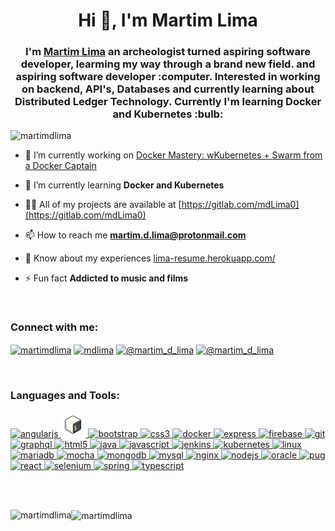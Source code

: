 <!--# Hi, I'm Martim

<br/>
<div>
<p align="center">
  <img src="https://github.com/martimdLima/martimdLima/blob/main/resources/header.jpg" alt="banner-logo.png">
  <img src="https://raw.githubusercontent.com/coderjojo/coderjojo/master/img/github.gif" width=100>
<p>


<p align='center'>
    <a href="https://mdlima-resume.herokuapp.com/"><img height="30" src="https://github.com/martimdLima/martimdLima/blob/main/resources/social/personal.png"></a>&nbsp;&nbsp;
    <a href="https://www.linkedin.com/in/martimdlima/"><img height="30" src="https://github.com/martimdLima/martimdLima/blob/main/resources/social/linkedin.png"></a>
    <a href="https://www.gitlab.com/mdlima0/"><img height="30" src="https://github.com/martimdLima/martimdLima/blob/main/resources/social/gitlab.png"></a>
</p>
  
  <br>

<samp>
    I'm <a href="https://sourcerer.io/mdlima0/">Martim Lima</a> an archeologist turned aspiring software developer, learming my way through a brand new field. and aspiring software developer :computer. Interested in working on backend, API's, Databases and currently learning about Distributed Ledger Technology. Currently I'm learning Docker and Kubernetes :bulb:
</samp>

<br><br>

<p>

### Programming Languages  :rocket:
|<img src="https://github.com/martimdLima/martimdLima/blob/main/resources/techs/java.png" width=60> | <img src="https://github.com/martimdLima/martimdLima/blob/main/resources/techs/js.png" width=60> | <img src="https://github.com/martimdLima/martimdLima/blob/main/resources/techs/bash.png" width=60> |
|:---:|:---:|:---:|

### Frameworks :fire:
|<img src="https://github.com/martimdLima/martimdLima/blob/main/resources/techs/spring.png" width=60> | <img src="https://github.com/martimdLima/martimdLima/blob/main/resources/techs/node.png" width=60> | <img src="https://github.com/martimdLima/martimdLima/blob/main/resources/techs/react.png" width=60> | <img src="https://github.com/martimdLima/martimdLima/blob/main/resources/techs/angular.png" width=60> |
|:---:|:---:|:---:|:---:|

### Databases :fire:
|<img src="https://github.com/martimdLima/martimdLima/blob/main/resources/techs/mysql.png" width=60> | <img src="https://github.com/martimdLima/martimdLima/blob/main/resources/techs/mongo.png" width=60> | 
|:---:|:---:|


### Tools :fire:
|<img src="https://github.com/martimdLima/martimdLima/blob/main/resources/techs/manjaro.png" width=60> | <img src="https://github.com/martimdLima/martimdLima/blob/main/resources/techs/vim.png" width=60> | <img src="https://github.com/martimdLima/martimdLima/blob/main/resources/techs/emacs.png" width=60> | <img src="https://github.com/martimdLima/martimdLima/blob/main/resources/techs/tmux.png" width=60> | <img src="https://github.com/martimdLima/martimdLima/blob/main/resources/techs/vscode.png" width=60> | 
|:---:|:---:|:---:|:---:|:---:|
</p>

<br><br>

<p>
<a href="https://github.com/martimdLima/github-stats">
   
![languages](https://github.com/martimdLima/github-stats/blob/master/generated/languages.svg)
![overview](https://github.com/martimdLima/github-stats/blob/master/generated/overview.svg)

</a>
</p>

<div/>

<br><br>

<!--  ![visitors](https://visitor-badge.glitch.me/badge?page_id=martimdLima.martimdLima) -->

<!--![ViewCount](https://views.whatilearened.today/views/github/coderjojo/views.svg) -->


<link rel="stylesheet" type="text/css" href="https://github.com/martimdLima/martimdLima/blob/main/resources/css/custom.css">

<h1 align="center">Hi 👋, I'm Martim Lima</h1>
<h3 align="center">    I'm <a href="https://sourcerer.io/mdlima0/">Martim Lima</a> an archeologist turned aspiring software developer, learming my way through a brand new field. and aspiring software developer :computer. Interested in working on backend, API's, Databases and currently learning about Distributed Ledger Technology. Currently I'm learning Docker and Kubernetes :bulb:</h3>

<p align="left"> <img src="https://komarev.com/ghpvc/?username=martimdlima&label=Profile%20views&color=0e75b6&style=flat" alt="martimdlima" /> </p>

- 🔭 I’m currently working on [Docker Mastery: wKubernetes + Swarm from a Docker Captain](https://gitlab.com/mdLima0/docker-mastery-with-kubernetes-and-swarm)

- 🌱 I’m currently learning **Docker and Kubernetes**

- 👨‍💻 All of my projects are available at [https://gitlab.com/mdLima0](https://gitlab.com/mdLima0)

- 📫 How to reach me **martim.d.lima@protonmail.com**

- 📄 Know about my experiences [lima-resume.herokuapp.com/](lima-resume.herokuapp.com/)

- ⚡ Fun fact **Addicted to music and films**

<br>

<p align="left">
<h3 align="left">Connect with me:</h3>
<a href="https://linkedin.com/in/martimdlima" target="blank"><img align="center" src="https://cdn.jsdelivr.net/npm/simple-icons@3.0.1/icons/linkedin.svg" alt="martimdlima" height="30" width="40" /></a>
<a href="https://stackoverflow.com/users/mdlima" target="blank"><img align="center" src="https://cdn.jsdelivr.net/npm/simple-icons@3.0.1/icons/stackoverflow.svg" alt="mdlima" height="30" width="40" /></a>
<a href="https://www.hackerrank.com/@martim_d_lima" target="blank"><img align="center" src="https://cdn.jsdelivr.net/npm/simple-icons@3.0.1/icons/hackerrank.svg" alt="@martim_d_lima" height="30" width="40" /></a>
<a href="https://www.hackerearth.com/@martim_d_lima" target="blank"><img align="center" src="https://cdn.jsdelivr.net/npm/simple-icons@3.0.1/icons/hackerearth.svg" alt="@martim_d_lima" height="30" width="40" /></a>
</p>

<br>

<h3 align="left">Languages and Tools:</h3>
<p align="left"> <a href="https://angular.io" target="_blank"> <img src="https://devicons.github.io/devicon/devicon.git/icons/angularjs/angularjs-original.svg" alt="angularjs" width="40" height="40"/> </a> <a href="https://www.gnu.org/software/bash/" target="_blank"> <img src="https://github.com/martimdLima/martimdLima/blob/main/resources/techs/bash3.png" alt="bash" width="40" height="40"/> </a> <a href="https://getbootstrap.com" target="_blank"> <img src="https://devicons.github.io/devicon/devicon.git/icons/bootstrap/bootstrap-plain.svg" alt="bootstrap" width="40" height="40"/> </a> <a href="https://www.w3schools.com/css/" target="_blank"> <img src="https://devicons.github.io/devicon/devicon.git/icons/css3/css3-original-wordmark.svg" alt="css3" width="40" height="40"/> </a> <a href="https://www.docker.com/" target="_blank"> <img src="https://devicons.github.io/devicon/devicon.git/icons/docker/docker-original-wordmark.svg" alt="docker" width="40" height="40"/> </a> <a href="https://expressjs.com" target="_blank"> <img src="https://devicons.github.io/devicon/devicon.git/icons/express/express-original-wordmark.svg" alt="express" width="40" height="40"/> </a> <a href="https://firebase.google.com/" target="_blank"> <img src="https://www.vectorlogo.zone/logos/firebase/firebase-icon.svg" alt="firebase" width="40" height="40"/> </a> <a href="https://git-scm.com/" target="_blank"> <img src="https://www.vectorlogo.zone/logos/git-scm/git-scm-icon.svg" alt="git" width="40" height="40"/> </a> <a href="https://graphql.org" target="_blank"> <img src="https://www.vectorlogo.zone/logos/graphql/graphql-icon.svg" alt="graphql" width="40" height="40"/> </a> <a href="https://www.w3.org/html/" target="_blank"> <img src="https://devicons.github.io/devicon/devicon.git/icons/html5/html5-original-wordmark.svg" alt="html5" width="40" height="40"/> </a> <a href="https://www.java.com" target="_blank"> <img src="https://devicons.github.io/devicon/devicon.git/icons/java/java-original-wordmark.svg" alt="java" width="40" height="40"/> </a> <a href="https://developer.mozilla.org/en-US/docs/Web/JavaScript" target="_blank"> <img src="https://devicons.github.io/devicon/devicon.git/icons/javascript/javascript-original.svg" alt="javascript" width="40" height="40"/> </a> <a href="https://www.jenkins.io" target="_blank"> <img src="https://www.vectorlogo.zone/logos/jenkins/jenkins-icon.svg" alt="jenkins" width="40" height="40"/> </a> <a href="https://kubernetes.io" target="_blank"> <img src="https://www.vectorlogo.zone/logos/kubernetes/kubernetes-icon.svg" alt="kubernetes" width="40" height="40"/> </a> <a href="https://www.linux.org/" target="_blank"> <img src="https://devicons.github.io/devicon/devicon.git/icons/linux/linux-original.svg" alt="linux" width="40" height="40"/> </a> <a href="https://mariadb.org/" target="_blank"> <img src="https://www.vectorlogo.zone/logos/mariadb/mariadb-icon.svg" alt="mariadb" width="40" height="40"/> </a> <a href="https://mochajs.org" target="_blank"> <img src="https://www.vectorlogo.zone/logos/mochajs/mochajs-icon.svg" alt="mocha" width="40" height="40"/> </a> <a href="https://www.mongodb.com/" target="_blank"> <img src="https://devicons.github.io/devicon/devicon.git/icons/mongodb/mongodb-original-wordmark.svg" alt="mongodb" width="40" height="40"/> </a> <a href="https://www.mysql.com/" target="_blank"> <img src="https://devicons.github.io/devicon/devicon.git/icons/mysql/mysql-original-wordmark.svg" alt="mysql" width="40" height="40"/> </a> <a href="https://www.nginx.com" target="_blank"> <img src="https://devicons.github.io/devicon/devicon.git/icons/nginx/nginx-original.svg" alt="nginx" width="40" height="40"/> </a> <a href="https://nodejs.org" target="_blank"> <img src="https://devicons.github.io/devicon/devicon.git/icons/nodejs/nodejs-original-wordmark.svg" alt="nodejs" width="40" height="40"/> </a> <a href="https://www.oracle.com/" target="_blank"> <img src="https://devicons.github.io/devicon/devicon.git/icons/oracle/oracle-original.svg" alt="oracle" width="40" height="40"/> </a> <a href="https://pugjs.org" target="_blank"> <img src="https://cdn.worldvectorlogo.com/logos/pug.svg" alt="pug" width="40" height="40"/> </a> <a href="https://reactjs.org/" target="_blank"> <img src="https://devicons.github.io/devicon/devicon.git/icons/react/react-original-wordmark.svg" alt="react" width="40" height="40"/> </a> <a href="https://www.selenium.dev" target="_blank"> <img src="https://raw.githubusercontent.com/detain/svg-logos/780f25886640cef088af994181646db2f6b1a3f8/svg/selenium-logo.svg" alt="selenium" width="40" height="40"/> </a> <a href="" target="_blank"> <img src="https://www.vectorlogo.zone/logos/springio/springio-icon.svg" alt="spring" width="40" height="40"/> </a> <a href="https://www.typescriptlang.org/" target="_blank"> <img src="https://devicons.github.io/devicon/devicon.git/icons/typescript/typescript-original.svg" alt="typescript" width="40" height="40"/> </a> </p>

<br><br>

<!--<<div class="row">
  <div class="column">
    <img src="https://github-readme-stats.vercel.app/api/top-langs/?username=martimdlima&layout=compact" alt="martimdlima" style="width:100%" />
  </div>
  <div class="column">
    <img src="https://github-readme-stats.vercel.app/api?username=martimdlima&show_icons=true" alt="martimdlima" style="width:100%"/>
  </div>
</div>-->

<div class="float-container">

  <div class="float-child">
    <div>
        <p><img align="left" src="https://github-readme-stats.vercel.app/api/top-langs/?username=martimdlima&layout=compact" alt="martimdlima" /></p>
    </div>
  </div>
  
  <div class="float-child">
    <div>
        <p><img align="center" src="https://github-readme-stats.vercel.app/api?username=martimdlima&show_icons=true" alt="martimdlima" /></p>
    </div>
  </div>
  
</div>

<!--
<p><img align="left" src="https://github-readme-stats.vercel.app/api/top-langs/?username=martimdlima&layout=compact" alt="martimdlima" /></p>

<p>&nbsp;<img align="center" src="https://github-readme-stats.vercel.app/api?username=martimdlima&show_icons=true" alt="martimdlima" /></p>
-->
